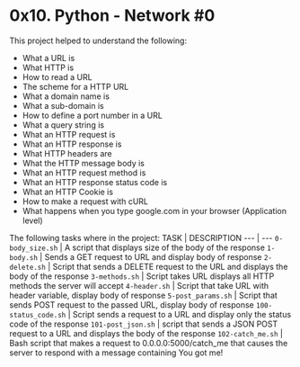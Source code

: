 # 0x10. Python - Network #0
This project helped to understand the following:
- What a URL is
- What HTTP is
- How to read a URL
- The scheme for a HTTP URL
- What a domain name is
- What a sub-domain is
- How to define a port number in a URL
- What a query string is
- What an HTTP request is
- What an HTTP response is
- What HTTP headers are
- What the HTTP message body is
- What an HTTP request method is
- What an HTTP response status code is
- What an HTTP Cookie is
- How to make a request with cURL
- What happens when you type google.com in your browser (Application level)

The following tasks where in the project:
TASK | DESCRIPTION
--- | ---
`0-body_size.sh` | A script that displays size of the body of the response
`1-body.sh` | Sends a GET request to URL and display body of response
`2-delete.sh` | Script that sends a DELETE request to the URL and displays the body of the response
`3-methods.sh` | Script takes URL displays all HTTP methods the server will accept
`4-header.sh` | Script that take URL with header variable, display body of response
`5-post_params.sh` | Script that sends POST request to the passed URL, display body of response
`100-status_code.sh` | Script sends a request to a URL and display only the status code of the response
`101-post_json.sh` | script that sends a JSON POST request to a URL and displays the body of the response
`102-catch_me.sh` | Bash script that makes a request to 0.0.0.0:5000/catch_me that causes the server to respond with a message containing You got me!
